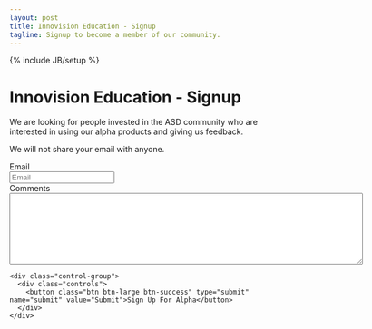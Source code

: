 ```yaml
---
layout: post
title: Innovision Education - Signup
tagline: Signup to become a member of our community.
---
```

{% include JB/setup %}

# Innovision Education - Signup
We are looking for people invested in the ASD community who are interested in using our alpha products and giving us feedback.

We will not share your email with anyone.

<script>!function(d,s,id){var js,fjs=d.getElementsByTagName(s)[0];if(!d.getElementById(id)){js=d.createElement(s);js.id=id;js.src="//platform.twitter.com/widgets.js";fjs.parentNode.insertBefore(js,fjs);}}(document,"script","twitter-wjs");</script>

<div class="form-horizontal">

  <script type="text/javascript">
  var submitted=false;
  </script>
  <iframe id="hidden_iframe" name="hidden_iframe" onload="if (submitted) {window.location='/signupthankyou.html';}" style="display: none;"> </iframe>
  
  <form action="https://docs.google.com/spreadsheet/formResponse?formkey=dHplV2FBWTJ1OS1Tc3ZMYmR2eFZNUkE6MQ&amp;theme=0AX42CRMsmRFbUy1iOGYwN2U2Mi1hNWU0LTRlNjEtYWMyOC1lZmU4ODg1ODc1ODI&amp;ifq" method="POST" id="ss-form" onsubmit="submitted=true;" target="hidden_iframe">
    <div class="control-group">
      <label class="control-label" for="entry_0">Email</label>
      <div class="controls">
        <input type="text" name="entry.0.single" id="entry_0" placeholder="Email"></input>
      </div>
    </div>
    <div class="control-group">
      <label class="control-label" for="entry_1">Comments</label>
      <div class="controls">
        <textarea name="entry.1.single" rows="8" cols="75" id="entry_1"> </textarea>
      </div>
    </div>
    <input type="hidden" name="pageNumber" value="0"></input>
    <input type="hidden" name="backupCache" value=""></input>

    <div class="control-group">
      <div class="controls">
        <button class="btn btn-large btn-success" type="submit" name="submit" value="Submit">Sign Up For Alpha</button>
      </div>
    </div>
  </form>
</div>

